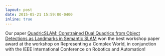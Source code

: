 ```yaml
---
layout: post
date: 2015-05-21 15:59:00-0400
inline: true
---
```


Our paper [QuadricSLAM: Constrained Dual Quadrics from Object Detections as Landmarks in Semantic SLAM](https://arxiv.org/abs/1804.04011) won the best workshop paper award at the workshop on Representing a Complex World, in conjunction with the IEEE International Conference on Robotics and Automation!
